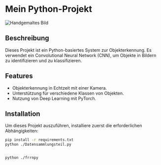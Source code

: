 # Mein Python-Projekt
![Handgemaltes Bild](https://github.com/Emilio942/cnn-hand/blob/main/DALL%C2%B7E%202024-01-30%2010.13.22%20-%20Eine%20realistisch%20aussehende%20menschliche%20Hand%2C%20die%20in%20einem%20leuchtend%20roten%20Farbton%20gemalt%20ist.%20Der%20Hintergrund%20des%20Bildes%20ist%20ein%20einfarbiger%2C%20tiefbla.png)

## Beschreibung
Dieses Projekt ist ein Python-basiertes System zur Objekterkennung. Es verwendet ein Convolutional Neural Network (CNN), um Objekte in Bildern zu identifizieren und zu klassifizieren.

## Features
- Objekterkennung in Echtzeit mit einer Kamera.
- Unterstützung für verschiedene Klassen von Objekten.
- Nutzung von Deep Learning mit PyTorch.

## Installation
Um dieses Projekt auszuführen, installiere zuerst die erforderlichen Abhängigkeiten:

```bash
pip install -r requirements.txt
python ./Datensammlungsteil.py


python ./frrnpy